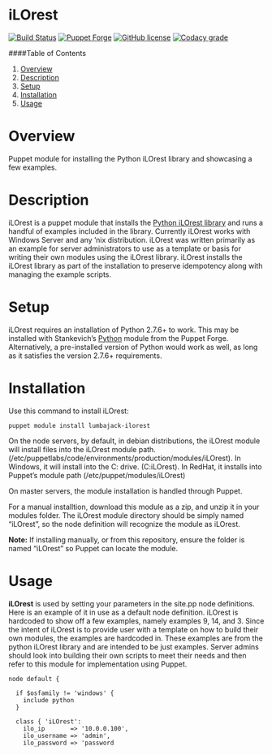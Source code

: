iLOrest 
======

[![Build Status](https://travis-ci.org/HewlettPackard/puppet-ilorest-module.svg?branch=master)](https://travis-ci.org/HewlettPackard/puppet-ilorest-module)
[![Puppet Forge](https://img.shields.io/puppetforge/v/lumbajack/ilorest.svg?maxAge=2592000)](https://forge.puppet.com/lumbajack/ilorest)
[![GitHub license](https://img.shields.io/badge/license-Apache%202-blue.svg)](https://raw.githubusercontent.com/HewlettPackard/puppet-ilorest-module/master/LICENSE)
[![Codacy grade](https://img.shields.io/codacy/grade/5b7b9a4eb9fa4ac2af343c0a2641202e.svg?maxAge=2592000)](https://www.codacy.com/app/kckaiwei/puppet-ilorest-module)

####Table of Contents

1. [Overview](#overview)
2. [Description](#description)
3. [Setup](#setup)
4. [Installation](#installation)
5. [Usage](#usage)

Overview
===========

Puppet module for installing the Python iLOrest library and showcasing a few examples.

Description
===========

iLOrest is a puppet module that installs the [Python iLOrest library] and runs a handful of examples included in the library. Currently iLOrest works with Windows Server and any ’nix distribution. iLOrest was written primarily as an example for server administrators to use as a template or basis for writing their own modules using the iLOrest library. iLOrest installs the iLOrest library as part of the installation to preserve idempotency along with managing the example scripts.

Setup
=====

iLOrest requires an installation of Python 2.7.6+ to work. This may be installed with Stankevich’s [Python] module from the Puppet Forge. Alternatively, a pre-installed version of Python would work as well, as long as it satisfies the version 2.7.6+ requirements.

Installation
============

Use this command to install iLOrest:

``` sourceCode
puppet module install lumbajack-ilorest
```

On the node servers, by default, in debian distributions, the iLOrest module will install files into the iLOrest module path. (/etc/puppetlabs/code/environments/production/modules/iLOrest). In Windows, it will install into the C: drive. (C:iLOrest). In RedHat, it installs into Puppet’s module path (/etc/puppet/modules/iLOrest)

On master servers, the module installation is handled through Puppet.

For a manual installtion, download this module as a zip, and unzip it in your modules folder. The iLOrest module directory should be simply named “iLOrest”, so the node definition will recognize the module as iLOrest.

**Note:** If installing manually, or from this repository, ensure the folder is named “iLOrest” so Puppet can locate the module.

Usage
=====

**iLOrest** is used by setting your parameters in the site.pp node definitions. Here is an example of it in use as a default node definition. iLOrest is hardcoded to show off a few examples, namely examples 9, 14, and 3. Since the intent of iLOrest is to provide user with a template on how to build their own modules, the examples are hardcoded in. These examples are from the python iLOrest library and are intended to be just examples. Server admins should look into building their own scripts to meet their needs and then refer to this module for implementation using Puppet.

``` sourceCode
node default {

  if $osfamily != 'windows' {
    include python
  }

  class { 'iLOrest':
    ilo_ip       => '10.0.0.100',
    ilo_username => 'admin',
    ilo_password => 'password
```

  [Python iLOrest library]: https://github.com/HewlettPackard/python-iLOrest-library
  [Python]: https://forge.puppet.com/stankevich/python
